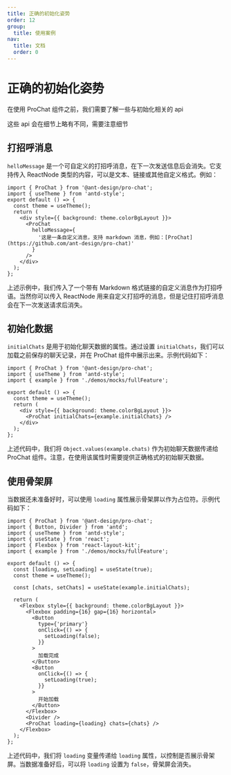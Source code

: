```yaml
---
title: 正确的初始化姿势
order: 12
group:
  title: 使用案例
nav:
  title: 文档
  order: 0
---
```


# 正确的初始化姿势

在使用 ProChat 组件之前，我们需要了解一些与初始化相关的 api

这些 api 会在细节上略有不同，需要注意细节

## 打招呼消息

`helloMessage` 是一个可自定义的打招呼消息，在下一次发送信息后会消失。它支持传入 ReactNode 类型的内容，可以是文本、链接或其他自定义格式。例如：

```tsx
import { ProChat } from '@ant-design/pro-chat';
import { useTheme } from 'antd-style';
export default () => {
  const theme = useTheme();
  return (
    <div style={{ background: theme.colorBgLayout }}>
      <ProChat
        helloMessage={
          '这是一条自定义消息，支持 markdown 消息，例如：[ProChat](https://github.com/ant-design/pro-chat)'
        }
      />
    </div>
  );
};
```

上述示例中，我们传入了一个带有 Markdown 格式链接的自定义消息作为打招呼语。当然你可以传入 ReactNode 用来自定义打招呼的消息，但是记住打招呼消息会在下一次发送请求后消失。

## 初始化数据

`initialChats` 是用于初始化聊天数据的属性。通过设置 `initialChats`，我们可以加载之前保存的聊天记录，并在 ProChat 组件中展示出来。示例代码如下：

```tsx
import { ProChat } from '@ant-design/pro-chat';
import { useTheme } from 'antd-style';
import { example } from './demos/mocks/fullFeature';

export default () => {
  const theme = useTheme();
  return (
    <div style={{ background: theme.colorBgLayout }}>
      <ProChat initialChats={example.initialChats} />
    </div>
  );
};
```

上述代码中，我们将 `Object.values(example.chats)` 作为初始聊天数据传递给 ProChat 组件。注意，在使用该属性时需要提供正确格式的初始聊天数据。

## 使用骨架屏

当数据还未准备好时，可以使用 `loading` 属性展示骨架屏以作为占位符。示例代码如下：

```tsx
import { ProChat } from '@ant-design/pro-chat';
import { Button, Divider } from 'antd';
import { useTheme } from 'antd-style';
import { useState } from 'react';
import { Flexbox } from 'react-layout-kit';
import { example } from './demos/mocks/fullFeature';

export default () => {
  const [loading, setLoading] = useState(true);
  const theme = useTheme();

  const [chats, setChats] = useState(example.initialChats);

  return (
    <Flexbox style={{ background: theme.colorBgLayout }}>
      <Flexbox padding={16} gap={16} horizontal>
        <Button
          type={'primary'}
          onClick={() => {
            setLoading(false);
          }}
        >
          加载完成
        </Button>
        <Button
          onClick={() => {
            setLoading(true);
          }}
        >
          开始加载
        </Button>
      </Flexbox>
      <Divider />
      <ProChat loading={loading} chats={chats} />
    </Flexbox>
  );
};
```

上述代码中，我们将 `loading` 变量传递给 `loading` 属性，以控制是否展示骨架屏。当数据准备好后，可以将 `loading` 设置为 `false`，骨架屏会消失。
